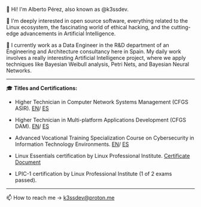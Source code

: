 👋 Hi! I'm Alberto Pérez, also known as @k3ssdev.

👀 I'm deeply interested in open source software, everything related to the Linux ecosystem, the fascinating world of ethical hacking, and the cutting-edge advancements in Artificial Intelligence.

💼 I currently work as a Data Engineer in the R&D department of an Engineering and Architecture consultancy here in Spain. My daily work involves a really interesting Artificial Intelligence project, where we apply techniques like Bayesian Weibull analysis, Petri Nets, and Bayesian Neural Networks.


---

🎓 **Titles and Certifications:**

- Higher Technician in Computer Network Systems Management (CFGS ASIR).
  [EN](n-tsadministracionsistemasinformaticosreden-pdf.pdf)/
  [ES](n-tsadministracionsistemasinformaticosredes-pdf.pdf)

- Higher Technician in Multi-platform Applications Development (CFGS DAM).
  [EN](n-tsdesarrolloaplicacionesmultiplataformaen-pdf.pdf)/
  [ES](n-tsdesarrolloaplicacionesmultiplataformaes-pdf.pdf)

- Advanced Vocational Training Specialization Course on Cybersecurity in Information Technology Environments.
  [EN](ce-gs-ciberseguridad-entornos-tecnologias-de-la-informacion.pdf)/
  [ES](ce-gs-ciberseguridad-entornos-tecnologias-de-la-informacion_es.pdf)

- Linux Essentials certification by Linux Professional Institute. [Certificate Document](LE-1.pdf)
- LPIC-1 certification by Linux Professional Institute (1 of 2 exams passed).

---

📫 How to reach me -> [k3ssdev@proton.me](mailto:k3ssdev@proton.me)

<!---
D0bleFil0/D0bleFil0 is a ✨ special ✨ repository because its `README.md` (this file) appears on your GitHub profile.
You can click the Preview link to take a look at your changes.
--->
